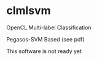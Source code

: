 clmlsvm
=======

OpenCL Multi-label Classification

Pegasos-SVM Based (see pdf)

This software is not ready yet
